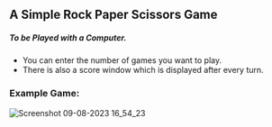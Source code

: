 ## A Simple Rock Paper Scissors Game
##### To be Played with a Computer.
* You can enter the number of games you want to play.
* There is also a score window which is displayed after every turn.

### Example Game:
![Screenshot 09-08-2023 16_54_23](https://github.com/Rahul-Dade/Rock-Paper-Scissor/assets/91328026/22b34516-2c98-407e-9c10-0f48dc97e56e)
